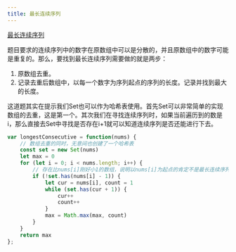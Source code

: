 ```yaml
---
title: 最长连续序列
---
```

[最长连续序列](https://leetcode.cn/problems/longest-consecutive-sequence/description/?envType=study-plan-v2&envId=top-100-liked)

题目要求的连续序列中的数字在原数组中可以是分散的，并且原数组中的数字可能是重复的。那么，要找到最长连续序列需要做的就是两步：

1. 原数组去重。
2. 记录去重后数组中，以每一个数字为序列起点的序列的长度。记录并找到最大的长度。

这道题其实在提示我们Set也可以作为哈希表使用。首先Set可以非常简单的实现数组的去重，这是第一个。其次我们在寻找连续序列时，如果当前遍历到的数是i，那么直接去Set中寻找是否存在i+1就可以知道连续序列是否还能进行下去。

```js
var longestConsecutive = function(nums) {
    // 数组去重的同时，无意间也创建了一个哈希表
    const set = new Set(nums)
    let max = 0
    for (let i = 0; i < nums.length; i++) {
        // 存在比nums[i]刚好小1的数组，说明以nums[i]为起点的肯定不是最长连续序列，因为序列左边还有一个连续的数
        if (!set.has(nums[i] - 1)) {
            let cur = nums[i], count = 1
            while (set.has(cur + 1)) {
                cur++
                count++
            }
            max = Math.max(max, count)
        }
    }
    return max
};
```
